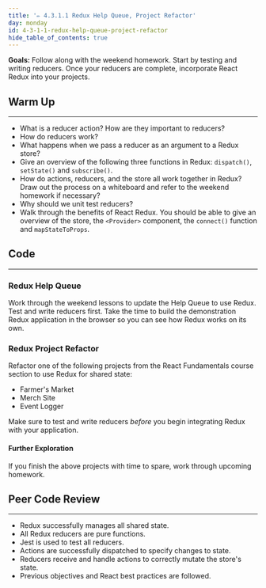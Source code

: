 ```yaml
---
title: '✏️ 4.3.1.1 Redux Help Queue, Project Refactor'
day: monday
id: 4-3-1-1-redux-help-queue-project-refactor
hide_table_of_contents: true
---
```


**Goals:** Follow along with the weekend homework. Start by testing and writing reducers. Once your reducers are complete, incorporate React Redux into your projects.

## Warm Up
---

* What is a reducer action? How are they important to reducers?
* How do reducers work?
* What happens when we pass a reducer as an argument to a Redux store?
* Give an overview of the following three functions in Redux: `dispatch()`, `setState()` and `subscribe()`.
* How do actions, reducers, and the store all work together in Redux? Draw out the process on a whiteboard and refer to the weekend homework if necessary?
* Why should we unit test reducers?
* Walk through the benefits of React Redux. You should be able to give an overview of the store, the `<Provider>` component, the `connect()` function and `mapStateToProps`.

## Code
---

### Redux Help Queue

Work through the weekend lessons to update the Help Queue to use Redux. Test and write reducers first. Take the time to build the demonstration Redux application in the browser so you can see how Redux works on its own.

### Redux Project Refactor

Refactor one of the following projects from the React Fundamentals course section to use Redux for shared state:

* Farmer's Market
* Merch Site
* Event Logger

Make sure to test and write reducers _before_ you begin integrating Redux with your application.

#### Further Exploration

If you finish the above projects with time to spare, work through upcoming homework.

## Peer Code Review
---

* Redux successfully manages all shared state.
* All Redux reducers are pure functions.
* Jest is used to test all reducers.
* Actions are successfully dispatched to specify changes to state.
* Reducers receive and handle actions to correctly mutate the store's state.
* Previous objectives and React best practices are followed.
